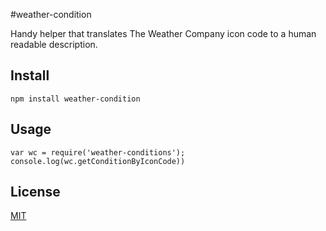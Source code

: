 #weather-condition

Handy helper that translates The Weather Company icon code to a human readable description.

## Install

`npm install weather-condition`


## Usage
 
 ```
 var wc = require('weather-conditions');
 console.log(wc.getConditionByIconCode))
 ```

## License
[MIT](https://opensource.org/licenses/MIT)